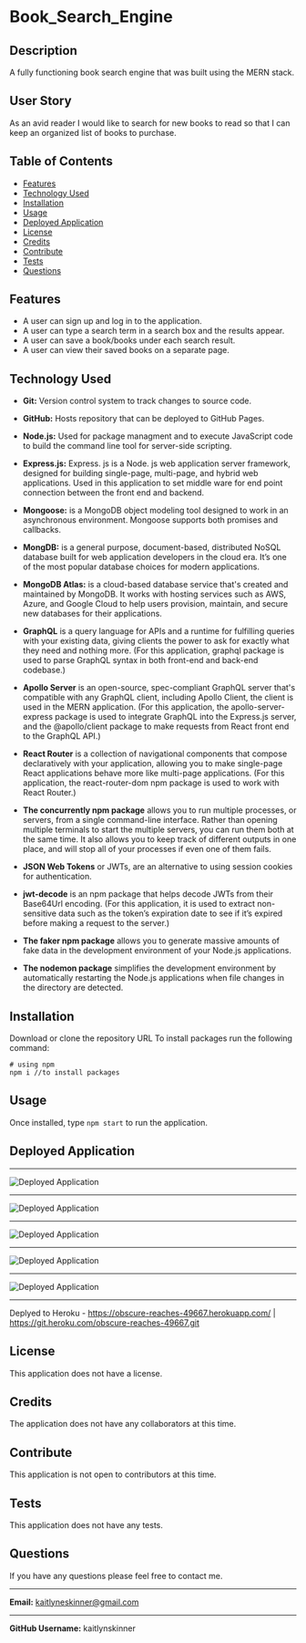 # Book_Search_Engine

## Description
A fully functioning book search engine that was built using the MERN stack.


## User Story
As an avid reader I would like to search for new books to read so that I can keep an organized list of books to purchase.


## Table of Contents
  * [Features](#features)
  * [Technology Used](#technologyused)
  * [Installation](#installation)
  * [Usage](#usage)
  * [Deployed Application](#deployedapplication)
  * [License](#license)
  * [Credits](#credits)
  * [Contribute](#contribute)
  * [Tests](#tests)
  * [Questions](#questions)


## Features
* A user can sign up and log in to the application.
* A user can type a search term in a search box and the results appear.
* A user can save a book/books under each search result.
* A user can view their saved books on a separate page.


## Technology Used
* **Git:** Version control system to track changes to source code.

* **GitHub:** Hosts repository that can be deployed to GitHub Pages.

* **Node.js:** Used for package managment and to execute JavaScript code to build the command line tool for server-side scripting.

* **Express.js:** Express. js is a Node. js web application server framework, designed for building single-page, multi-page, and hybrid web applications. Used in this application to set middle ware for end point connection between the front end and backend.

* **Mongoose:** is a MongoDB object modeling tool designed to work in an asynchronous environment. Mongoose supports both promises and callbacks.

* **MongDB:** is a general purpose, document-based, distributed NoSQL database built for web application developers in the cloud era. It’s one of the most popular database choices for modern applications.

* **MongoDB Atlas:** is a cloud-based database service that's created and maintained by MongoDB. It works with hosting services such as AWS, Azure, and Google Cloud to help users provision, maintain, and secure new databases for their applications.

* **GraphQL** is a query language for APIs and a runtime for fulfilling queries with your existing data, giving clients the power to ask for exactly what they need and nothing more. (For this application, graphql package is used to parse GraphQL syntax in both front-end and back-end codebase.)

* **Apollo Server** is an open-source, spec-compliant GraphQL server that's compatible with any GraphQL client, including Apollo Client, the client is used in the MERN application. (For this application, the apollo-server-express package is used to integrate GraphQL into the Express.js server, and the @apollo/client package to make requests from React front end to the GraphQL API.)

* **React Router** is a collection of navigational components that compose declaratively with your application, allowing you to make single-page React applications behave more like multi-page applications. (For this application, the react-router-dom npm package is used to work with React Router.)

* **The concurrently npm package** allows you to run multiple processes, or servers, from a single command-line interface. Rather than opening multiple terminals to start the multiple servers, you can run them both at the same time. It also allows you to keep track of different outputs in one place, and will stop all of your processes if even one of them fails.

* **JSON Web Tokens** or JWTs, are an alternative to using session cookies for authentication.

* **jwt-decode** is an npm package that helps decode JWTs from their Base64Url encoding. (For this application, it is used to extract non-sensitive data such as the token’s expiration date to see if it’s expired before making a request to the server.)

* **The faker npm package** allows you to generate massive amounts of fake data in the development environment of your Node.js applications.

* **The nodemon package** simplifies the development environment by automatically restarting the Node.js applications when file changes in the directory are detected.


## Installation
Download or clone the repository URL
To install packages run the following command:
  ```
  # using npm
  npm i //to install packages
  ```


## Usage
 Once installed, type ```npm start``` to run the application.

## Deployed Application
** **
![Deployed Application](https://github.com/KaitlynSkinner/Book_Search_Engine/blob/05204575cb12a1e9cd54b75ee0b110b5faaf34aa/client/public/images/Signup.png?raw=true)
** **
![Deployed Application](https://github.com/KaitlynSkinner/Book_Search_Engine/blob/05204575cb12a1e9cd54b75ee0b110b5faaf34aa/client/public/images/Login.png?raw=true)
** **
![Deployed Application](https://github.com/KaitlynSkinner/Book_Search_Engine/blob/05204575cb12a1e9cd54b75ee0b110b5faaf34aa/client/public/images/Search-Books.png?raw=true)
** **
![Deployed Application](https://github.com/KaitlynSkinner/Book_Search_Engine/blob/05204575cb12a1e9cd54b75ee0b110b5faaf34aa/client/public/images/Saved-books.png?raw=true)
** **
![Deployed Application](https://github.com/KaitlynSkinner/Book_Search_Engine/blob/05204575cb12a1e9cd54b75ee0b110b5faaf34aa/client/public/images/Delete-Books.png?raw=true)
** **

Deplyed to Heroku - https://obscure-reaches-49667.herokuapp.com/ | https://git.heroku.com/obscure-reaches-49667.git


## License
This application does not have a license. 


## Credits
The application does not have any collaborators at this time.


## Contribute
This application is not open to contributors at this time.


## Tests
This application does not have any tests.


## Questions
If you have any questions please feel free to contact me.
** **
**Email:** kaitlyneskinner@gmail.com
** **
**GitHub Username:** kaitlynskinner